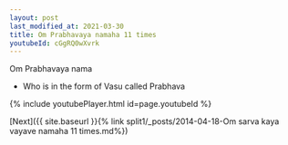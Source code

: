 ```yaml
---
layout: post
last_modified_at: 2021-03-30
title: Om Prabhavaya namaha 11 times
youtubeId: cGgRQ0wXvrk
---
```

 
 
Om Prabhavaya nama 
 
 -  Who is in the form of Vasu called Prabhava 
 
  
 
  
 
 
 
 
 
 


{% include youtubePlayer.html id=page.youtubeId %}
 
[Next]({{ site.baseurl }}{% link  split1/_posts/2014-04-18-Om sarva kaya vayave namaha 11 times.md%})
 

